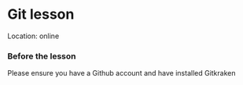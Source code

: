 # Git lesson

Location: online

### Before the lesson

Please ensure you have a Github account and have installed Gitkraken
